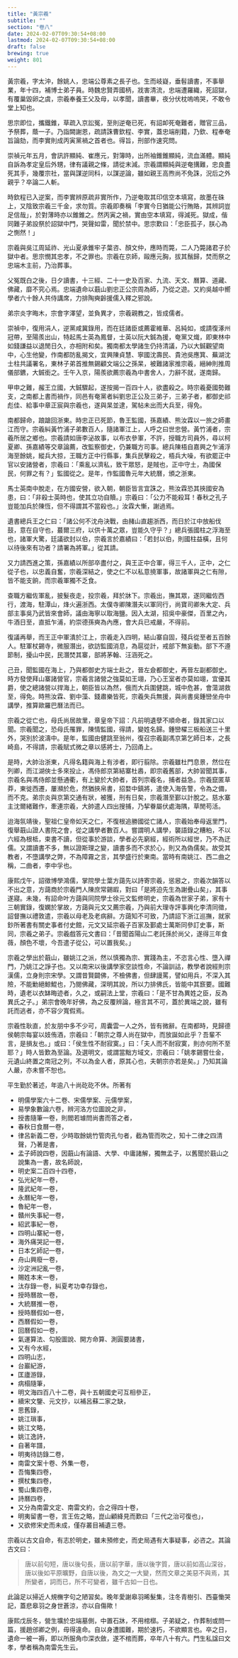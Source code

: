 ```yaml
---
title: "黃宗羲"
subtitle: ""
section: "卷八"
date: 2024-02-07T09:30:54+08:00
lastmod: 2024-02-07T09:30:54+08:00
draft: false
brewing: true
weight: 801
---
```



黃宗羲，字太沖，餘姚人，忠端公尊素之長子也。生而岐嶷，垂髫讀書，不事舉業，年十四，補博士弟子員。時魏忠賢弄國柄，戕害清流，忠端遭羅織，死詔獄，有覆巢毀卵之虞，宗羲奉養王父及母，以孝聞，讀書畢，夜分伏枕嗚嗚哭，不敢令堂上知也。

思宗即位，攜鐵錐，草疏入京訟冤，至則逆奄已死，有詔卹死奄難者，贈官三品，予祭葬，蔭一子。乃詣闕謝恩，疏請誅曹欽程、李實，蓋忠端削籍，乃欽、程奉奄旨論劾，而李實則成丙寅黨禍之首者也。得旨，刑部作速究問。

崇禎元年五月，會訊許顯純、崔應元，對簿時，出所袖錐錐顯純，流血滿體。顯純自訴為孝定皇后外甥，律有議親之條，請從末減。宗羲謂顯純與逆奄搆難，忠良盡死其手，幾覆宗社，當與謀逆同科，以謀逆論，雖如親王高煦尚不免誅，況后之外親乎？卒論二人斬。

時欽程已入逆案，而李實辨原疏非實所作，乃逆奄取其印信空本填寫，故墨在硃上，又陰致宗羲三千金，求勿質。宗羲即奏稱「李實今日猶能公行賄賂，其辨詞豈足信哉」，於對薄時亦以錐錐之。然丙寅之禍，實由空本填寫，得減死。獄成，偕同難子弟設祭於詔獄中門，哭聲如雷，聞於禁中。思宗歎曰：「忠臣孤子，朕心為之惻然！」

宗羲與吳江周延祚、光山夏承錐牢子葉咨、顏文仲，應時而斃，二人乃斃諸君子於獄中者。思宗憫其忠孝，不之罪也。宗羲在京師，毆應元胸，拔其鬚歸，焚而祭之忠端木主前，乃治葬事。

父冤既白之後，日夕讀書，十三經、二十一史及百家、九流、天文、曆算、道藏、佛藏，靡不究心焉。忠端遺命以蕺山劉忠正公宗周為師，乃從之遊。又約吳越中嚮學者六十餘人共侍講席，力排陶奭齡援儒入釋之邪說。

弟宗炎字晦木，宗會字澤望，並負異才，宗羲親教之，皆成儒者。

崇禎中，復用涓人，逆黨咸冀錄用，而在廷諸臣或薦霍維華、呂純如，或請復涿州冠帶，至陽羨出山，特起馬士英為鳳督，士英以阮大鋮為援，奄黨又熾，即東林中如錢謙益以退閒日久，亦相附和矣。獨南都太學諸生仍持清議，乃以大鋮觀望南中，心生他變，作南都防亂揭文，宜興陳貞慧、寧國沈壽民、貴池吳應箕、蕪湖沈士柱共議署名，東林子弟首推無錫顧文端公之孫杲，被難諸家推宗羲，縉紳則推周儀部鑣，大鋮銜之。壬午入京，陽羨欲薦宗羲為中書舍人，力辭不就，遂南歸。

甲申之難，赧王立國，大鋮驟起，遂按揭一百四十人，欲盡殺之。時宗羲憂國勢難支，之南都上書而禍作，同邑有奄黨者糾劉忠正公及三弟子，三弟子者，都御史祁彪佳、給事中章正宸與宗羲也，遂與杲並逮，駕帖未出而大兵至，得免。

南都歸命，踉蹌回浙東。時忠正已死節，魯王監國，孫嘉績、熊汝霖以一旅之師畫江而守。宗羲糾黃竹浦子弟數百人，隨諸軍江上，人呼之曰世忠營。黃竹浦者，宗羲所居之鄉也。宗羲請如唐李泌故事，以布衣參軍，不許，授職方司員外，尋以柯夏卿、孫嘉績等交章論薦，改監察御史，仍兼職方司事。總兵陳梧自嘉興之乍浦浮海至餘姚，縱兵大掠，王職方正中行縣事，集兵民擊殺之，梧兵大噪，有欲罷正中官以安諸營者，宗羲曰：「乘亂以濟私，致干眾怒，是賊也，正中守土，為國保民，何罪之有？」監國從之。是年，作監國魯元年大統曆，頒之浙東。

馬士英南中脫走，在方國安營，欲入朝，朝臣皆言宜誅之，熊汝霖恐其挾國安為患，曰：「非殺士英時也，使其立功自贖。」宗羲曰：「公力不能殺耳！春秋之孔子豈能加兵於陳恆，但不得謂其不當殺也。」汝霖大慚，謝過焉。

遺書總兵王之仁曰：「諸公何不沈舟決戰，由赭山直趨浙西，而日於江中放船伐鼓，意在自守也，蕞爾三府，以供十萬之眾，豈能久守乎？」總兵張國柱之浮海至也，諸軍大驚，廷議欲封以伯，宗羲言於嘉績曰：「若封以伯，則國柱益橫，且何以待後來有功者？請署為將軍。」從其請。

又力請西進之策，孫嘉績以所部卒盡付之，與王正中合軍，得三千人，正中，之仁從子也，以忠義自奮，宗羲深結之，使之仁不以私意撓軍事，故諸軍與之仁有隙，皆不能支餉，而宗羲軍獨不乏食。

查職方繼佐軍亂，披髮夜走，投宗羲，拜於牀下。宗羲出，撫其眾，遂同繼佐西行，渡海，駐潭山，烽火遍浙西。太僕寺卿陳潛夫以軍同行，尚寶司卿朱大定、兵部主事吳乃武皆來會師，議由海寧以取海鹽。因入太湖，招吳中豪傑，百里之內，牛酒日至，直抵乍浦，約崇德孫奭為內應，會大兵已戒嚴，不得前。

復議再舉，而王正中軍潰於江上，宗羲走入四明，結山寨自固，殘兵從至者五百餘人。駐軍杖錫寺，微服潛出，欲訪監國消息，為扈從計，戒部下無妄動。部下不遵節制，擾山中民，民潛焚其寨，部將茅翰、汪涵死之。

己丑，聞監國在海上，乃與都御史方端士赴之，晉左僉都御史，再晉左副都御史。時方發使拜山寨諸營官，宗羲言諸營之強莫如王翊，乃心王室者亦莫如翊，宜優其爵，使之總諸營以捍海上，朝臣皆以為然，俄而大兵圍健跳，城中危甚，會蕩湖救至，得免。時熊汝霖、劉中藻、錢肅樂皆死，宗羲失兵無援，與尚書吳鍾巒坐舟中講學，推算歐羅巴曆法而已。

宗羲之從亡也，母氏尚居故里，章皇帝下詔：凡前明遺孽不順命者，錄其家口以聞。宗羲聞之，恐母氏罹罪，陳情監國，得請，變姓名歸。鍾巒櫂三板船送三十里外，哭別於波濤中。是年，監國由健跳至翁州，復召宗羲副馮京第乞師日本，之長崎島，不得請，宗羲賦式微之章以感將士，乃回甬上。

是時，大帥治浙東，凡得名籍與海上有涉者，即行翦除。宗羲雖杜門息景，然位在列卿，而江湖俠士多來投止，馮侍郎京第結寨杜嶴，即宗羲舊部，大帥習聞其事，宗羲名與馮侍郎並懸通衢，有上變於大帥者，首列宗羲名，捕者益急。宗羲竄匿草莽，東徙西遷，屢瀕於危，然猶挾帛書，招婺中鎮將，遣使入海告警，令為之備，而不克。弟宗炎與京第交通有狀，被獲，刑有日矣，宗羲潛至鄞以計脫之。慈水寨主沈爾緒難作，牽連宗羲，大帥遣人四出搜捕，乃挈眷屬伏處海隅，草閒苟活。

迨海氛靖後，聖祖仁皇帝如天之仁，不復根追勝國從亡諸人，宗羲始奉母返里門，復舉蕺山證人書院之會，從之講學者數百人。嘗謂明人講學，襲語錄之糟粕，不以六經為根柢，束書不讀，但從事於游談，學者必先窮經，經術所以經世，乃不為迂儒。又謂讀書不多，無以證斯理之變，讀書多而不求於心，則又為偽儒矣。故受其教者，不墮講學之弊，不為障霧之言，其學盛行於東南。當時有南姚江、西二曲之稱，二曲者，李中孚也。

康熙戊午，詔徵博學鴻儒，掌院學士葉方藹先以詩寄宗羲，慫惥之，宗羲次韻答以不出之意，方藹商於宗羲門人陳庶常錫嘏，對曰「是將迫先生為謝疊山矣」，其事遂寢。未幾，有詔命叶方藹與同院學士徐元文監修明史，宗羲為世家子弟，家有十三朝實錄，復嫻於掌故，方藹與元文又薦宗羲，乃與前大理寺評事興化李清同徵，詔督撫以禮敦遣，宗羲以母老及老病辭。方藹知不可致，乃請詔下浙江巡撫，就家鈔所著書有關史事者付史館，元文又延宗羲子百家及鄞處士萬斯同參訂史事，斯同，宗羲之弟子。宗羲戲答元文書曰：「昔聞首陽山二老託孫於尚父，遂得三年食薇，顏色不壞，今吾遣子從公，可以置我矣。」

宗羲之學出於蕺山，雖姚江之派，然以慎獨為宗、實踐為主，不恣言心性、墮入禪門，乃姚江之諍子也。又以南宋以後講學家空談性命，不論訓詁，教學者說經則宗漢儒，立身則宗宋學。又謂昔賢闢佛，不檢佛書，但肆謾罵，譬如用兵，不深入其險，不能勦絕鯨鯤也，乃閱佛藏，深明其說，所以力排佛氏，皆能中其窾要。國難時，遺老以衣缽晦迹者，久之，或嗣法上堂，宗羲曰：「是不甘為異姓之臣，反為異氏之子。」弟宗會晚年好佛，為之反覆辨論，極言其不可，蓋於異端之說，雖有託而逃者，亦不容少寬假焉。

宗羲性耿直，於友朋中多不少可，周囊雲一人之外，皆有微辭。在南都時，見歸德侯朝宗每宴以妓侑酒，宗羲曰：「朝宗之尊人尚在獄中，而放誕如此乎？吾輩不言，是損友也。」或曰：「侯生性不耐寂寞。」曰：「夫人而不耐寂寞，則亦何所不至耶？」時人皆歎為至論。及選明文，或謂當黜方域文，宗羲曰：「姚孝錫嘗仕金，元遺山終置之南冠之列，不以為金人者，原其心也，夫朝宗亦若是矣。」乃知其論人嚴，亦未嘗不恕也。

平生勤於著述，年逾八十尚矻矻不休。所著有

- 明儒學案六十二卷、宋儒學案、元儒學案，
- 易學象數論六卷，辨河洛方位圖說之非，
- 授書隨筆一卷，則閻若璩問尚書而答之者，
- 春秋日食曆一卷，
- 律呂新義二卷，少時取餘姚竹管肉孔勻者，截為管而吹之，知十二律之四清聲，乃著是書，
- 孟子師說四卷，因蕺山有論語、大學、中庸諸解，獨無孟子，以舊聞於蕺山之說集為一書，故名師說，
- 明史案二百四十四卷，
- 弘光紀年一卷，
- 隆武紀年一卷，
- 永曆紀年一卷，
- 魯紀年一卷，
- 贛州失事紀一卷，
- 紹武事紀一卷，
- 四明山寨紀一卷，
- 海外痛哭記一卷，
- 日本乞師記一卷，
- 舟山興廢一卷，
- 沙定洲記亂一卷，
- 賜姓本末一卷，
- 汰存錄一卷，糾夏考功幸存錄也，
- 授時曆故一卷，
- 大統曆推一卷，
- 授時曆假如一卷，
- 西曆假如一卷，
- 回曆假如一卷，
- 氣運算法、勾股圖說、開方命算、測圓要諸書，
- 又有今水經，
- 四明山志，
- 台巖紀游，
- 匡廬游錄，
- 病榻隨筆，
- 明文海四百八十二卷，與十五朝國史可互相參正，
- 續宋文鑒、元文抄，以補呂蘇二家之缺，
- 思舊錄，
- 姚江瑣事，
- 姚江文略，
- 姚江逸詩，
- 自著年譜，
- 明夷待訪錄二卷，
- 南雷文案十卷、外集一卷，
- 吾悔集四卷，
- 撰杖集四卷，
- 蜀山集四卷，
- 詩曆四卷，
- 又分為南雷文定、南雷文約，合之得四十卷，
- 明夷留書一卷，言王佐之略，崑山顧絳見而歎曰「三代之治可復也」，
- 又欲修宋史而未成，僅存叢目補遺三卷。

宗羲以古文自命，有志於明史，雖未預修史，而史局遇有大事疑事，必咨之。其論古文曰：

> 唐以前句短，唐以後句長，唐以前字華，唐以後字質，唐以前如高山深谷，唐以後如平原曠野，自唐以後，為文之一大變，然而文章之美惡不與焉，其所變者，詞而已，所不可變者，雖千古如一日也。

此論足以掃近人規橅字句之陋習矣。晚年愛謝皋羽晞髮集，注冬青樹引、西臺慟哭記，蓋悲皋羽之身世蒼涼，亦以自傷歟！

康熙戊辰冬，營生壙於忠端墓側，中置石牀，不用棺槨。子弟疑之，作葬制或問一篇，援趙邠卿之例，毋得違命。自以身遭國難，期於速朽，不欲顯言也。卒之日，遺命一被一褥，即以所服角巾深衣斂，遂不棺而葬，卒年八十有六。門生私諡曰文孝，學者稱為南雷先生云。